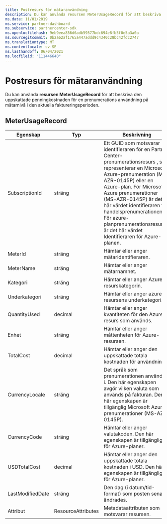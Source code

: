 ```yaml
---
title: Postresurs för mätaranvändning
description: Du kan använda resursen MeterUsageRecord för att beskriva den uppskattade penningkostnaden för en prenumerations användning på mätarnivå i den aktuella faktureringsperioden.
ms.date: 11/01/2019
ms.service: partner-dashboard
ms.subservice: partnercenter-sdk
ms.openlocfilehash: 9eb9eea856d6adb59577bdc694e8fb5f0e5a3a0a
ms.sourcegitcommit: 0b2a62af1765a447addd9c4340c28bc42fdc2747
ms.translationtype: MT
ms.contentlocale: sv-SE
ms.lasthandoff: 06/04/2021
ms.locfileid: "111446640"
---
```

# <a name="meter-usage-record-resource"></a>Postresurs för mätaranvändning

Du kan använda **resursen MeterUsageRecord** för att beskriva den uppskattade penningkostnaden för en prenumerations användning på mätarnivå i den aktuella faktureringsperioden.

## <a name="meterusagerecord"></a>MeterUsageRecord

| Egenskap         | Typ               | Beskrivning                                                                                                                                                                                                                                                                                                                                                                                         |
|------------------|--------------------|-----------------------------------------------------------------------------------------------------------------------------------------------------------------------------------------------------------------------------------------------------------------------------------------------------------------------------------------------------------------------------------------------------|
| SubscriptionId   | sträng             | Ett GUID som motsvarar identifieraren [](subscription-resources.md#subscription)för en Partner Center-prenumerationsresurs , som representerar en Microsoft Azure-prenumeration (MS-AZR-0145P) eller en Azure-plan. För Microsoft Azure prenumerationer (MS-AZR-0145P) är det här värdet identifieraren för handelsprenumerationen. För azure-planprenumerationsresurser är det här värdet Identifieraren för Azure-planen. |
| MeterId          | sträng             | Hämtar eller anger mätaridentifieraren.                                                                                                                                                                                                                                                                                                                                                                  |
| MeterName        | sträng             | Hämtar eller anger mätarnamnet.                                                                                                                                                                                                                                                                                                                                                                        |
| Kategori         | sträng             | Hämtar eller anger Azure-resurskategorin.                                                                                                                                                                                                                                                                                                                                                           |
| Underkategori      | sträng             | Hämtar eller anger azure-resursens underkategori.                                                                                                                                                                                                                                                                                                                                                       |
| QuantityUsed     | decimal            | Hämtar eller anger kvantiteten för den Azure-resurs som används.                                                                                                                                                                                                                                                                                                                                               |
| Enhet             | sträng             | Hämtar eller anger måttenheten för Azure-resursen.                                                                                                                                                                                                                                                                                                                                            |
| TotalCost        | decimal            | Hämtar eller anger den uppskattade totala kostnaden för användning.                                                                                                                                                                                                                                                                                                                                                     |
| CurrencyLocale   | sträng             | Det språk som prenumerationen användes i. Den här egenskapen avgör vilken valuta som används på fakturan. Den här egenskapen är tillgänglig Microsoft Azure prenumerationer (MS-AZR-0145P).                                                                                                                                                                                                      |
| CurrencyCode     | sträng             | Hämtar eller anger valutakoden. Den här egenskapen är tillgänglig för Azure-planer.                                                                                                                                                                                                                                                                                                                         |
| USDTotalCost     | decimal            | Hämtar eller anger den uppskattade totala kostnaden i USD. Den här egenskapen är tillgänglig för Azure-planer.                                                                                                                                                                                                                                                                                                           |
| LastModifiedDate | sträng             | Den dag (i datum/tid-format) som posten senast ändrades.                                                                                                                                                                                                                                                                                                                                   |
| Attribut       | ResourceAttributes | Metadataattributen som motsvarar resursen.                                                                                                                                                                                                                                                                                                                                              |
